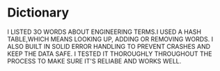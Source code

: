 # Dictionary
I LISTED 3O WORDS ABOUT ENGINEERING TERMS.I USED A HASH TABLE,WHICH MEANS LOOKING UP, ADDING OR REMOVING WORDS. I ALSO BUILT IN SOLID ERROR HANDLING TO PREVENT CRASHES AND KEEP THE DATA SAFE.  I TESTED IT THOROUGHLY THROUGHOUT THE  PROCESS TO MAKE SURE IT'S RELIABE AND WORKS WELL.
